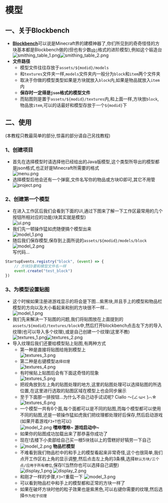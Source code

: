 # 模型
## 一、关于Blockbench

* [**Blockbench**](https://www.blockbench.net)可以说是Minecraft界的建模神器了,你们所见到的奇奇怪怪的方块基本都是Blockbench做的(但也有少数[`obj`](../ti-wai-hua/ForgeReadObjModel)格式的进阶模型),例如这个锻造台\
  ![smithing\_table_1.png](/imgs/Blockbench/smithing_table_1.png)![smithing\_table_2.png](/imgs/Blockbench/smithing_table_2.png)
* **文件路径**
  * 模型文件往往存放于`assets/${modid}/models`
  * 和`textures`文件夹一样,`models`文件夹内一般分为`block`和`item`两个文件夹
  * 取决于你做的模型类型如果是方块就放入`block`内,如果是物品就放入`item`内
  * **保存时一定得是`json`格式的模型文件**
  * 而贴图则是置于`assets/${modid}/textures`内,和上面一样,方块放`block`,物品放`item`,可以的话最好和模型存放于一个`${modid}`下

## 二、使用

(本教程只教最简单的部分,惊喜的部分请自己另找教程)

### **1、创建项目**

* 首先在选择模型时请选择他已经给出的Java版模型,这个类型所导出的模型都是json格式,也正好是Minecraft所需要的格式\
  ![menu.png](/imgs/Blockbench/menu.png)
* 选择模型后他会还有一个弹窗,文件名写你的物品或方块ID即可,其它不用管\
  ![project.png](/imgs/Blockbench/project.png)

### **2、创建第一个模型**

* 在进入工作区后我们会看到下面的UI,通过下图来了解一下工作区最常用的几个按钮所相对应的功能(块其实就是模型)\
  ![ui.png](/imgs/Blockbench/ui.png)
* 我们先一顿操作猛如虎随便搞个模型出来\
  ![model\_1.png](/imgs/Blockbench/model_1.png)
* 随后我们保存模型,保存到上面所说的`assets/${modid}/models/block`\
  ![model\_2.png](/imgs/Blockbench/save.png)\
  写代码...
```js
StartupEvents.registry("block", (event) => {
	// 方块ID要和模型文件名一样
    event.create("test_block")
})
```

### **3、为模型设置贴图**

* 这个时候如果注册进游戏显示的将会是下图...紫黑块,并且手上的模型和物品栏模型的方向以及大小看起来和别的方块很不一样...\
  ![model\_1.png](/imgs/Blockbench/game/model_1.png)
* 我们先来解决一下贴图的问题,我们将贴图放在上面提到的`assets/${modid}/textures/block`中,然后打开blockbench点击左下方的导入纹理(也可以导入多个纹理),或是自己创建一个纹理(这里不教)\
  ![textures\_1.png](/imgs/Blockbench/textures/textures_1.png)![textures\_2.png](/imgs/Blockbench/textures/textures_2.png)
* 导入纹理后我们还要给模型贴上贴图,有两种方式
  * 第一种是直接将贴图给拖到模型上\
    ![textures\_3.png](/imgs/Blockbench/textures/textures_3.png)
  * 第二种是右键模型`选择纹理`\
    ![textures\_4.png](/imgs/Blockbench/textures/textures_4.png)
  * 有时候贴上贴图后会有下面这奇怪的现象\
    ![textures\_5.png](/imgs/Blockbench/textures/textures_5.png)
  * 把视角放到左上角的贴图处理的地方,这里的贴图处理可以选择贴图的所选位置,在这里进行选取的贴图区域在模型上也会同步展示
  * 至于下面那一排按钮...为什么不自己动手试试呢? Ciallo ～(∠·ω< )⌒☆\
    ![textures\_6.png](/imgs/Blockbench/textures/textures_6.png)
  * 一个模型一共有6个面,每个面都可以是不同的贴图,而每个模型都可以使用不同的贴图,还是一顿操作猛如虎我们把纹理都处理好后保存,然后启动游戏(如果开着游戏`F3+T`也可以)\
    ![model\_2.png](/imgs/Blockbench/model_2.png) 
	**嘿咻嘿咻~ 游戏启动中\~**
  * 如果你的贴图成功加载出来了那恭喜你成功了
  * 现在!去楼下小卖部给自己买一根5块钱以上的雪糕好好犒劳一下自己
  * ![model\_2.png](/imgs/Blockbench/model_2.png)
**物品栏模型**
  * 不难看到我们物品栏中的和手上的模型看起来非常奇怪,这个也很简单,我们点开工作区右上角的显示调整,然后点击左上角的3条横,选择`默认方块/三个点/应用于所有槽位`,保存!(当然你也可以选择自己调整)\
    ![display\_1.png](/imgs/Blockbench/display_1.png) ![display\_2.png](/imgs/Blockbench/display_2.png)
  * 和刚才一样的步骤,`F3+T`重载一下 ![model\_3.png](/imgs/Blockbench/game/model_3.png)
  * 可以看到物品栏中和手上的模型都和正常的方块一样了
  * 如果在破坏方块时他的粒子效果也是紫黑色,可以右键你需要的纹理,然后选择`作为粒子纹理`